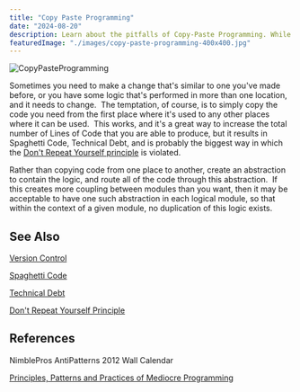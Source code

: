 ```yaml
---
title: "Copy Paste Programming"
date: "2024-08-20"
description: Learn about the pitfalls of Copy-Paste Programming. While convenient, this approach can lead to duplicated code, inconsistencies, and maintenance challenges. Explore better practices for code reuse and efficiency.
featuredImage: "./images/copy-paste-programming-400x400.jpg"
---
```


![CopyPasteProgramming](images/copy-paste-programming-400x400.jpg)

Sometimes you need to make a change that's similar to one you've made before, or you have some logic that's performed in more than one location, and it needs to change.  The temptation, of course, is to simply copy the code you need from the first place where it's used to any other places where it can be used.  This works, and it's a great way to increase the total number of Lines of Code that you are able to produce, but it results in Spaghetti Code, Technical Debt, and is probably the biggest way in which the [Don't Repeat Yourself principle](/principles/dont-repeat-yourself) is violated.

Rather than copying code from one place to another, create an abstraction to contain the logic, and route all of the code through this abstraction.  If this creates more coupling between modules than you want, then it may be acceptable to have one such abstraction in each logical module, so that within the context of a given module, no duplication of this logic exists.

## See Also

[Version Control](/tools/version-control)

[Spaghetti Code](/antipatterns/spaghetti-code)

[Technical Debt](/terms/technical-debt)

[Don't Repeat Yourself Principle](/principles/dont-repeat-yourself)

## References

NimblePros AntiPatterns 2012 Wall Calendar

[Principles, Patterns and Practices of Mediocre Programming](https://ardalis.com/principles-patterns-and-practices-of-mediocre-programming/)

